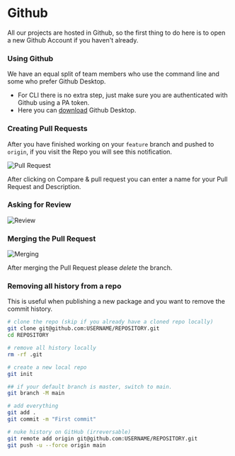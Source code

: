 # Github

All our projects are hosted in Github, so the first thing to do here is to open a new Github Account if you haven't already.

### Using Github

We have an equal split of team members who use the command line and some who prefer Github Desktop.

- For CLI there is no extra step, just make sure you are authenticated with Github using a PA token.
- Here you can [download](https://desktop.github.com/) Github Desktop.

### Creating Pull Requests

After you have finished working on your `feature` branch and pushed to `origin`, if you visit the Repo you will see this notification.

![Pull Request](/images/git_1.png)

After clicking on Compare & pull request you can enter a name for your Pull Request and Description.

### Asking for Review

![Review](/images/git_2.png)

### Merging the Pull Request

![Merging](/images/git_3.png)

After merging the Pull Request please _delete_ the branch.

### Removing all history from a repo

This is useful when publishing a new package and you want to remove the commit history.

```bash
# clone the repo (skip if you already have a cloned repo locally)
git clone git@github.com:USERNAME/REPOSITORY.git
cd REPOSITORY

# remove all history locally
rm -rf .git

# create a new local repo
git init

## if your default branch is master, switch to main.
git branch -M main

# add everything
git add .
git commit -m "First commit"

# nuke history on GitHub (irreversable)
git remote add origin git@github.com:USERNAME/REPOSITORY.git
git push -u --force origin main
```
